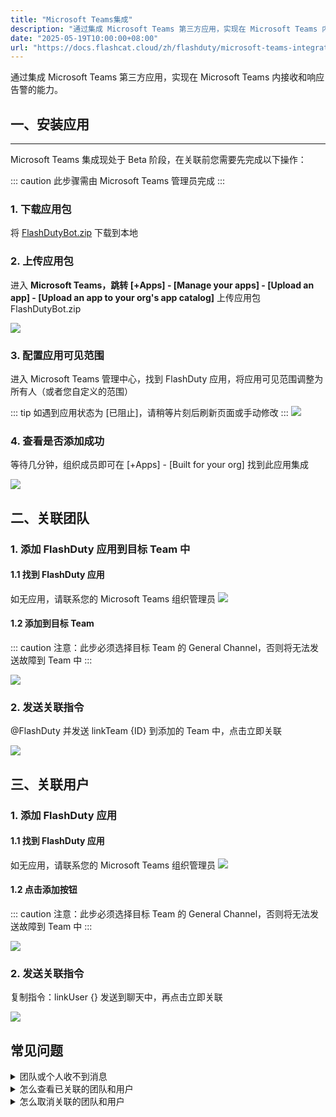 ```yaml
---
title: "Microsoft Teams集成"
description: "通过集成 Microsoft Teams 第三方应用，实现在 Microsoft Teams 内接收和响应告警的能力"
date: "2025-05-19T10:00:00+08:00"
url: "https://docs.flashcat.cloud/zh/flashduty/microsoft-teams-integration-guide"
---
```


通过集成 Microsoft Teams 第三方应用，实现在 Microsoft Teams 内接收和响应告警的能力。
## 一、安装应用
---

Microsoft Teams 集成现处于 Beta 阶段，在关联前您需要先完成以下操作：

::: caution
此步骤需由 Microsoft Teams 管理员完成
:::

### 1. 下载应用包
将 [FlashDutyBot.zip](https://fcpub-1301667576.cos.ap-nanjing.myqcloud.com/flashduty/integration/microsoft-teams/FlashDutyBot.zip) 下载到本地

### 2. 上传应用包
进入 **Microsoft Teams，跳转 [+Apps] - [Manage your apps] - [Upload an app] - [Upload an app to your org's app catalog]** 上传应用包 FlashDutyBot.zip


![](https://fcpub-1301667576.cos.ap-nanjing.myqcloud.com/flashduty/integration/microsoft-teams/upload-app.png)

### 3. 配置应用可见范围
进入 Microsoft Teams 管理中心，找到 FlashDuty 应用，将应用可见范围调整为所有人（或者您自定义的范围）

::: tip
如遇到应用状态为 [已阻止]，请稍等片刻后刷新页面或手动修改
:::
![](https://fcpub-1301667576.cos.ap-nanjing.myqcloud.com/flashduty/integration/microsoft-teams/manage-app.png)

### 4. 查看是否添加成功
等待几分钟，组织成员即可在 [+Apps] - [Built for your org] 找到此应用集成

![](https://fcpub-1301667576.cos.ap-nanjing.myqcloud.com/flashduty/integration/microsoft-teams/find-app.png)

## 二、关联团队

### 1. 添加 FlashDuty 应用到目标 Team 中

#### 1.1 找到 FlashDuty 应用
如无应用，请联系您的 Microsoft Teams 组织管理员
![](https://fcpub-1301667576.cos.ap-nanjing.myqcloud.com/flashduty/integration/microsoft-teams/find-app.png)

#### 1.2 添加到目标 Team
::: caution
注意：此步必须选择目标 Team 的 General Channel，否则将无法发送故障到 Team 中
:::

![](https://fcpub-1301667576.cos.ap-nanjing.myqcloud.com/flashduty/integration/microsoft-teams/link-team-1.png)

### 2. 发送关联指令
@FlashDuty 并发送 linkTeam {ID} 到添加的 Team 中，点击立即关联

![](https://fcpub-1301667576.cos.ap-nanjing.myqcloud.com/flashduty/integration/microsoft-teams/link-team-3.png)

## 三、关联用户

### 1. 添加 FlashDuty 应用

#### 1.1 找到 FlashDuty 应用
如无应用，请联系您的 Microsoft Teams 组织管理员
![](https://fcpub-1301667576.cos.ap-nanjing.myqcloud.com/flashduty/integration/microsoft-teams/find-app.png)

#### 1.2 点击添加按钮
::: caution
注意：此步必须选择目标 Team 的 General Channel，否则将无法发送故障到 Team 中
:::

![](https://fcpub-1301667576.cos.ap-nanjing.myqcloud.com/flashduty/integration/microsoft-teams/link-user-1.png)

### 2. 发送关联指令
复制指令：linkUser {} 发送到聊天中，再点击立即关联

![](https://fcpub-1301667576.cos.ap-nanjing.myqcloud.com/flashduty/integration/microsoft-teams/link-user-2.png)

## 常见问题
<details>
<summary>团队或个人收不到消息</summary>
请前往集成中心=>即时消息=>Microsoft Teams中的团队和用户是否有关联成功
</details>

<details>
<summary>怎么查看已关联的团队和用户</summary>
请前往集成中心=>即时消息=>Microsoft Teams中的关联Teams和关联用户中查看
</details>

<details>
<summary>怎么取消关联的团队和用户</summary>
暂不支持
</details>

